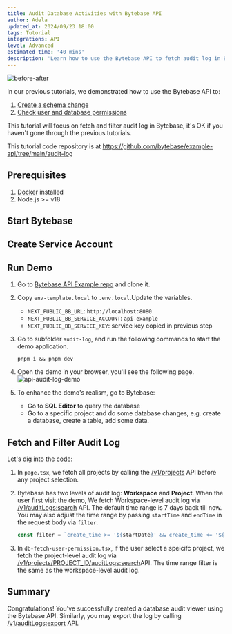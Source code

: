 ```yaml
---
title: Audit Database Activities with Bytebase API
author: Adela
updated_at: 2024/09/23 18:00
tags: Tutorial
integrations: API
level: Advanced
estimated_time: '40 mins'
description: 'Learn how to use the Bytebase API to fetch audit log in Bytebase'
---
```


<IncludeBlock url="/docs/share/tutorials/api-preface"></IncludeBlock>

![before-after](/content/docs/tutorials/api-audit-log/api-audit-log-graph.webp)

In our previous tutorials, we demonstrated how to use the Bytebase API to:

1. [Create a schema change](/docs/tutorials/api-issue)
1. [Check user and database permissions](/docs/tutorials/api-user-database-permission)

This tutorial will focus on fetch and filter audit log in Bytebase, it's OK if you haven't gone through the previous tutorials.

<HintBlock type="info">

This tutorial code repository is at https://github.com/bytebase/example-api/tree/main/audit-log

</HintBlock>

## Prerequisites

1. [Docker](https://www.docker.com/) installed
1. Node.js >= v18

## Start Bytebase

<IncludeBlock url="/docs/share/tutorials/start-bytebase"></IncludeBlock>

## Create Service Account

<IncludeBlock url="/docs/share/tutorials/create-service-account"></IncludeBlock>

## Run Demo

1. Go to [Bytebase API Example
   repo](https://github.com/bytebase/example-api) and clone it.

1. Copy `env-template.local` to `.env.local`.Update the variables.

   - `NEXT_PUBLIC_BB_URL`: `http://localhost:8080`
   - `NEXT_PUBLIC_BB_SERVICE_ACCOUNT`: `api-example`
   - `NEXT_PUBLIC_BB_SERVICE_KEY`: service key copied in previous step

1. Go to subfolder `audit-log`, and run the following commands to start the demo application.

   ```text
   pnpm i && pnpm dev
   ```

1. Open the demo in your browser, you'll see the following page.
   ![api-audit-log-demo](/content/docs/tutorials/api-audit-log/api-audit-log-demo.webp)

1. To enhance the demo's realism, go to Bytebase:
   - Go to **SQL Editor** to query the database
   - Go to a specific project and do some database changes, e.g. create a database, create a table, add some data.

## Fetch and Filter Audit Log

Let's dig into the [code](https://github.com/bytebase/example-api/tree/main/audit-log/src):

1. In `page.tsx`, we fetch all projects by calling the [/v1/projects](https://api.bytebase.com/#tag/projectservice/GET/v1/projects) API before any project selection.

1. Bytebase has two levels of audit log: **Workspace** and **Project**. When the user first visit the demo, We fetch Workspace-level audit log via [/v1/auditLogs:search](https://api.bytebase.com/#tag/auditlogservice/POST/v1/auditLogs:search) API. The default time range is 7 days back till now. You may also adjust the time range by passing `startTime` and `endTime` in the request body via `filter`.

   ```javascript
   const filter = `create_time >= '${startDate}' && create_time <= '${endDate}'`;
   ```

1. In `db-fetch-user-permission.tsx`, if the user select a speicifc project, we fetch the project-level audit log via [/v1/projects/PROJECT_ID/auditLogs:search​](https://api.bytebase.com/#tag/auditlogservice/POST/v1/projects/{project}/auditLogs:search) API. The time range filter is the same as the workspace-level audit log.

## Summary

Congratulations! You've successfully created a database audit viewer using the Bytebase API. Similarly, you may export the log by calling [/v1/auditLogs:export](https://api.bytebase.com/#tag/auditlogservice/POST/v1/auditLogs:export) API.
